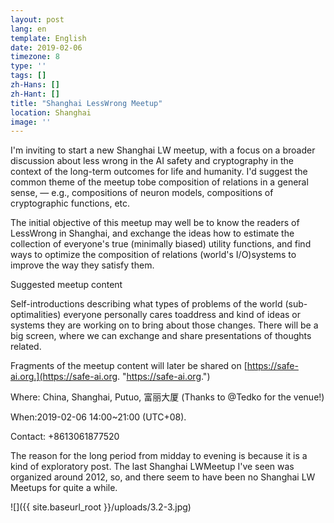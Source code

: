 ```yaml
---
layout: post
lang: en
template: English
date: 2019-02-06
timezone: 8
type: ''
tags: []
zh-Hans: []
zh-Hant: []
title: "Shanghai LessWrong Meetup"
location: Shanghai
image: ''
---
```


I'm inviting to start a new Shanghai LW meetup, with a focus on a broader discussion about less wrong in the AI safety and cryptography in the context of the long-term outcomes for life and humanity. I'd suggest the common theme of the meetup tobe composition of relations in a general sense, — e.g., compositions of neuron models, compositions of cryptographic functions, etc.

The initial objective of this meetup may well be to know the readers of LessWrong in Shanghai, and exchange the ideas how to estimate the collection of everyone's true (minimally biased) utility functions, and find ways to optimize the composition of relations (world's I/O)systems to improve the way they satisfy them.

Suggested meetup content

Self-introductions describing what types of problems of the world (sub-optimalities) everyone personally cares toaddress and kind of ideas or systems they are working on to bring about those changes. There will be a big screen, where we can exchange and share presentations of thoughts related.

Fragments of the meetup content will later be shared on [https://safe-ai.org.](https://safe-ai.org. "https://safe-ai.org.")

Where: China, Shanghai, Putuo, 富丽大厦 (Thanks to @Tedko for the venue!)

When:2019-02-06 14:00\~21:00 (UTC+08).

Contact: +8613061877520

The reason for the long period from midday to evening is because it is a kind of exploratory post. The last Shanghai LWMeetup I've seen was organized around 2012, so, and there seem to have been no Shanghai LW Meetups for quite a while.

![]({{ site.baseurl_root }}/uploads/3.2-3.jpg)
